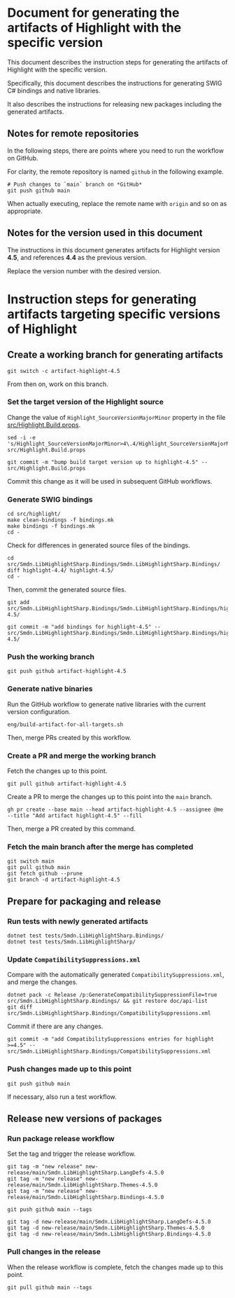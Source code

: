 # Document for generating the artifacts of Highlight with the specific version
This document describes the instruction steps for generating the artifacts of Highlight with the specific version.

Specifically, this document describes the instructions for generating SWIG C# bindings and native libraries.

It also describes the instructions for releasing new packages including the generated artifacts.

## Notes for remote repositories
In the following steps, there are points where you need to run the workflow on GitHub.

For clarity, the remote repository is named `github` in the following example.

```
# Push changes to `main` branch on *GitHub*
git push github main
```

When actually executing, replace the remote name with `origin` and so on as appropriate.

## Notes for the version used in this document
The instructions in this document generates artifacts for Highlight version **4.5**, and references **4.4** as the previous version.

Replace the version number with the desired version.

# Instruction steps for generating artifacts targeting specific versions of Highlight

## Create a working branch for generating artifacts
```
git switch -c artifact-highlight-4.5
```

From then on, work on this branch.

### Set the target version of the Highlight source
Change the value of `Highlight_SourceVersionMajorMinor` property in the file [src/Highlight.Build.props](../../src/Highlight.Build.props).

```
sed -i -e 's/Highlight_SourceVersionMajorMinor>4\.4/Highlight_SourceVersionMajorMinor>4\.5/g' src/Highlight.Build.props

git commit -m "bump build target version up to highlight-4.5" -- src/Highlight.Build.props
```

Commit this change as it will be used in subsequent GitHub workflows.

### Generate SWIG bindings
```
cd src/highlight/
make clean-bindings -f bindings.mk
make bindings -f bindings.mk
cd -
```

Check for differences in generated source files of the bindings.

```
cd src/Smdn.LibHighlightSharp.Bindings/Smdn.LibHighlightSharp.Bindings/
diff highlight-4.4/ highlight-4.5/
cd -
```

Then, commit the generated source files.

```
git add src/Smdn.LibHighlightSharp.Bindings/Smdn.LibHighlightSharp.Bindings/highlight-4.5/

git commit -m "add bindings for highlight-4.5" -- src/Smdn.LibHighlightSharp.Bindings/Smdn.LibHighlightSharp.Bindings/highlight-4.5/
```

### Push the working branch
```
git push github artifact-highlight-4.5
```

### Generate native binaries
Run the GitHub workflow to generate native libraries with the current version configuration.

```
eng/build-artifact-for-all-targets.sh
```

Then, merge PRs created by this workflow.

### Create a PR and merge the working branch
Fetch the changes up to this point.

```
git pull github artifact-highlight-4.5
```

Create a PR to merge the changes up to this point into the `main` branch.

```
gh pr create --base main --head artifact-highlight-4.5 --assignee @me --title "Add artifact highlight-4.5" --fill
```

Then, merge a PR created by this command.

### Fetch the main branch after the merge has completed
```
git switch main
git pull github main
git fetch github --prune
git branch -d artifact-highlight-4.5
```

## Prepare for packaging and release

### Run tests with newly generated artifacts
```
dotnet test tests/Smdn.LibHighlightSharp.Bindings/
dotnet test tests/Smdn.LibHighlightSharp/
```

### Update `CompatibilitySuppressions.xml`
Compare with the automatically generated `CompatibilitySuppressions.xml`, and merge the changes.

```
dotnet pack -c Release /p:GenerateCompatibilitySuppressionFile=true src/Smdn.LibHighlightSharp.Bindings/ && git restore doc/api-list
git diff src/Smdn.LibHighlightSharp.Bindings/CompatibilitySuppressions.xml
```

Commit if there are any changes.

```
git commit -m "add CompatibilitySuppressions entries for highlight >=4.5" -- src/Smdn.LibHighlightSharp.Bindings/CompatibilitySuppressions.xml
```

### Push changes made up to this point
```
git push github main
```

If necessary, also run a test workflow.

## Release new versions of packages

### Run package release workflow
Set the tag and trigger the release workflow.

```
git tag -m "new release" new-release/main/Smdn.LibHighlightSharp.LangDefs-4.5.0
git tag -m "new release" new-release/main/Smdn.LibHighlightSharp.Themes-4.5.0
git tag -m "new release" new-release/main/Smdn.LibHighlightSharp.Bindings-4.5.0

git push github main --tags

git tag -d new-release/main/Smdn.LibHighlightSharp.LangDefs-4.5.0
git tag -d new-release/main/Smdn.LibHighlightSharp.Themes-4.5.0
git tag -d new-release/main/Smdn.LibHighlightSharp.Bindings-4.5.0
```

### Pull changes in the release
When the release workflow is complete, fetch the changes made up to this point.

```
git pull github main --tags
```
